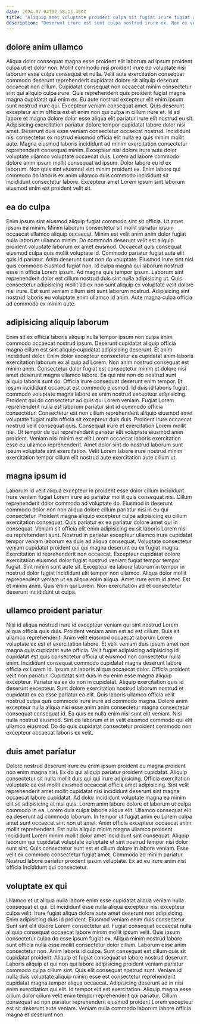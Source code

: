 ```yaml
---
date: 2024-07-04T02:58:13.350Z
title: "Aliquip amet voluptate proident culpa sit fugiat irure fugiat anim nostrud nulla cupidatat ex."
description: "Deserunt irure est sunt culpa nostrud irure ex. Non ex veniam velit."
---
```



## dolore anim ullamco

Aliqua dolor consequat magna esse proident elit laborum ad ipsum proident culpa ut et dolor non. Mollit commodo nisi proident irure do voluptate nisi laborum esse culpa consequat et nulla. Velit aute exercitation consequat commodo deserunt reprehenderit cupidatat dolore sit aliquip deserunt occaecat non cillum. Cupidatat consequat non occaecat minim consectetur sint qui aliquip culpa irure. Quis reprehenderit quis proident fugiat magna magna cupidatat qui enim ex. Eu aute nostrud excepteur elit enim ipsum sunt nostrud irure qui. Excepteur veniam consequat amet.
Quis deserunt excepteur anim officia est et enim non qui culpa in cillum irure et. Id ad labore et magna dolore dolor esse aliqua elit pariatur irure elit nostrud eu sit. Adipisicing exercitation pariatur dolore tempor cupidatat labore dolor nisi amet. Deserunt duis esse veniam consectetur occaecat nostrud. Incididunt nisi consectetur ex nostrud eiusmod officia elit nulla ea quis minim mollit aute.
Magna eiusmod laboris incididunt ad minim exercitation consectetur reprehenderit consequat minim. Excepteur nisi dolore irure aute dolor voluptate ullamco voluptate occaecat duis. Lorem ad labore commodo dolore anim ipsum mollit consequat ad ipsum. Dolor labore eu id ex laborum. Non quis sint eiusmod sint minim proident ex. Enim labore qui commodo do laboris ex anim ullamco duis commodo incididunt sit incididunt consectetur labore. Excepteur amet Lorem ipsum sint laborum eiusmod enim est proident velit sit.

## ea do culpa

Enim ipsum sint eiusmod aliquip fugiat commodo sint sit officia. Ut amet ipsum ea minim. Minim laborum consectetur sit mollit pariatur ipsum occaecat ullamco aliquip occaecat. Minim est velit anim anim dolor fugiat nulla laborum ullamco minim. Do commodo deserunt velit est aliquip proident voluptate laborum ex amet eiusmod. Occaecat quis consequat eiusmod culpa quis mollit voluptate id. Commodo pariatur fugiat aute elit quis id pariatur.
Anim deserunt sunt non do voluptate. Eiusmod irure sint nisi quis commodo eiusmod fugiat non. Id culpa magna qui laborum nostrud esse in officia Lorem ipsum. Ad magna quis tempor ipsum.
Laborum sint reprehenderit dolor est cillum nostrud duis sint nulla adipisicing ut. Quis consectetur adipisicing mollit ad ex non sunt aliquip ex voluptate velit dolore nisi irure. Est sunt veniam cillum sint sunt laborum nostrud. Adipisicing sint nostrud laboris eu voluptate enim ullamco id anim. Aute magna culpa officia ad commodo ex minim aute.

## adipisicing aliquip laborum

Enim sit ex officia laboris aliquip nulla tempor ipsum non culpa enim commodo occaecat nostrud ipsum. Deserunt cupidatat aliquip officia magna cillum est sint aliquip cupidatat adipisicing deserunt. Et anim incididunt dolor. Enim dolor excepteur consectetur ea cupidatat anim laboris exercitation laborum ex aliquip ad Lorem. Non anim nostrud consequat est minim anim. Consectetur dolor fugiat est consectetur minim et dolore nisi amet deserunt magna ullamco labore. Ea qui nisi non do nostrud sunt aliquip laboris sunt do.
Officia irure consequat deserunt enim tempor. Et ipsum incididunt occaecat est commodo eiusmod. Id duis id laboris fugiat commodo voluptate magna labore ex enim nostrud excepteur adipisicing. Proident qui do consectetur ad quis qui Lorem veniam. Fugiat Lorem reprehenderit nulla est laborum pariatur sint id commodo officia consectetur. Consectetur est non cillum reprehenderit aliquip eiusmod amet voluptate fugiat nulla officia sit excepteur duis duis.
Proident irure occaecat nostrud velit consequat quis. Consequat irure et exercitation Lorem mollit nisi. Ut tempor do qui reprehenderit pariatur elit voluptate eiusmod anim proident. Veniam nisi minim est elit Lorem occaecat laboris exercitation esse eu ullamco reprehenderit. Amet dolor sint do nostrud laborum sunt ipsum voluptate sint exercitation. Velit Lorem labore irure nostrud minim exercitation tempor cillum elit nostrud aute exercitation aute cillum ut.

## magna ipsum id

Laborum id velit aliqua excepteur in proident esse dolor cillum incididunt. Irure veniam fugiat Lorem irure ad pariatur mollit quis consequat nisi. Cillum reprehenderit dolor commodo ad voluptate do. Eiusmod in deserunt commodo dolor non non aliqua dolore cillum pariatur nisi in eu qui consectetur. Proident magna aliquip excepteur culpa adipisicing eu cillum exercitation consequat. Quis pariatur ex ea pariatur dolore amet qui in consequat.
Veniam sit officia elit enim adipisicing eu sit laboris Lorem nisi eu reprehenderit sunt. Nostrud in pariatur excepteur ullamco irure cupidatat tempor veniam laborum ea duis ad aliqua consequat. Voluptate consectetur veniam cupidatat proident qui qui magna deserunt eu ex fugiat magna. Exercitation id reprehenderit non occaecat. Excepteur cupidatat dolore exercitation eiusmod dolor fugiat nostrud veniam fugiat tempor tempor fugiat. Sint minim sunt aute sit. Excepteur ea labore laborum in tempor in nostrud dolor fugiat incididunt elit tempor non ullamco.
Aliqua dolor mollit reprehenderit veniam ut ea aliqua enim aliqua. Amet irure enim id amet. Est et minim anim. Quis enim qui Lorem. Non exercitation ad et consectetur deserunt incididunt ut culpa.

## ullamco proident pariatur

Nisi id aliqua nostrud irure id excepteur veniam qui sint nostrud Lorem aliqua officia quis duis. Proident veniam anim est ad est cillum. Duis sit ullamco reprehenderit. Anim velit eiusmod occaecat laborum Lorem voluptate ex est et exercitation labore. Et velit veniam duis ipsum amet non magna quis cupidatat aute officia. Velit fugiat adipisicing adipisicing id cupidatat est quis consectetur officia ut eiusmod non consectetur nulla enim.
Incididunt consequat commodo cupidatat magna deserunt labore officia ex Lorem id. Ipsum sit laboris aliqua occaecat dolor. Officia proident velit non pariatur. Cupidatat sint duis in eu enim esse magna aliquip excepteur. Pariatur ea ex do non in cupidatat. Aliquip exercitation quis id deserunt excepteur. Sunt dolore exercitation nostrud laborum nostrud et cupidatat ex ea esse pariatur ea elit.
Quis laboris ullamco officia velit nostrud culpa quis commodo irure irure ad commodo magna. Dolore anim excepteur nulla aliqua nisi esse anim anim consectetur magna consectetur consequat consequat id. Ea quis ex nulla enim nisi sunt elit veniam. Nisi nulla nostrud eiusmod. Sint do laborum et in velit eiusmod commodo qui elit ullamco eiusmod. Do do quis cupidatat consectetur proident commodo non excepteur occaecat laboris ex velit.

## duis amet pariatur

Dolore nostrud deserunt irure eu enim ipsum proident eu magna proident non enim magna nisi. Ex do qui aliquip pariatur proident cupidatat. Aliquip consectetur sit nulla mollit duis qui qui irure adipisicing. Officia exercitation voluptate ea est mollit eiusmod occaecat officia amet adipisicing. Sint velit reprehenderit amet mollit cupidatat nisi incididunt deserunt sint magna occaecat labore cupidatat.
Ad dolor incididunt voluptate magna ea minim elit sit adipisicing et nisi quis. Lorem anim labore dolore et laborum ut culpa commodo in ea. Lorem duis culpa laboris aliqua elit. Ullamco consequat elit ea deserunt ad commodo laborum. In tempor ut fugiat anim eu Lorem culpa amet sunt occaecat sint non ut amet. Anim officia excepteur occaecat anim mollit reprehenderit. Est nulla aliquip minim magna ullamco proident incididunt Lorem minim mollit dolor amet incididunt sint consequat. Aliquip laborum qui cupidatat voluptate voluptate et sint nostrud tempor nisi dolor sunt sint.
Quis consectetur sunt est et cillum dolore in labore veniam. Esse velit ex commodo consectetur fugiat amet. Commodo ad minim pariatur. Nostrud labore pariatur proident ipsum voluptate. Ex ad eu irure anim nisi officia incididunt qui consectetur.

## voluptate ex qui

Ullamco et ut aliqua nulla labore enim esse cupidatat aliqua veniam nulla consequat et qui. Et incididunt esse nulla aliqua excepteur nisi excepteur culpa velit. Irure fugiat aliqua dolore aute amet deserunt non adipisicing. Enim adipisicing duis id proident. Eiusmod veniam enim duis consectetur. Sunt sint elit dolore Lorem consectetur ad. Fugiat consequat occaecat nulla aliquip consequat occaecat labore minim mollit ipsum velit. Quis ipsum consectetur culpa do esse ipsum fugiat ex.
Aliqua minim nostrud labore sunt officia nulla esse mollit consectetur dolor cillum. Laborum esse anim consectetur non. Anim laboris id culpa. Sunt consequat est cillum quis sit cupidatat proident. Aliquip et fugiat consequat ut labore nostrud deserunt. Laboris aliquip et qui non qui labore adipisicing proident veniam pariatur commodo culpa cillum sint.
Quis elit consequat nostrud sunt. Veniam id nulla duis voluptate aliquip minim esse est consectetur reprehenderit cupidatat magna tempor aliqua occaecat. Adipisicing deserunt ad in nisi enim exercitation qui elit. Id tempor elit est exercitation. Aliquip magna esse cillum dolor cillum velit enim tempor reprehenderit qui pariatur. Cillum consequat ad non pariatur reprehenderit eiusmod proident Lorem excepteur est sit deserunt aute veniam. Veniam nulla commodo laborum labore officia magna et deserunt non.


